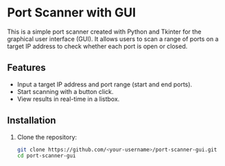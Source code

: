 # Port Scanner with GUI

This is a simple port scanner created with Python and Tkinter for the graphical user interface (GUI). It allows users to scan a range of ports on a target IP address to check whether each port is open or closed.

## Features
- Input a target IP address and port range (start and end ports).
- Start scanning with a button click.
- View results in real-time in a listbox.

## Installation

1. Clone the repository:

   ```bash
   git clone https://github.com/<your-username>/port-scanner-gui.git
   cd port-scanner-gui
